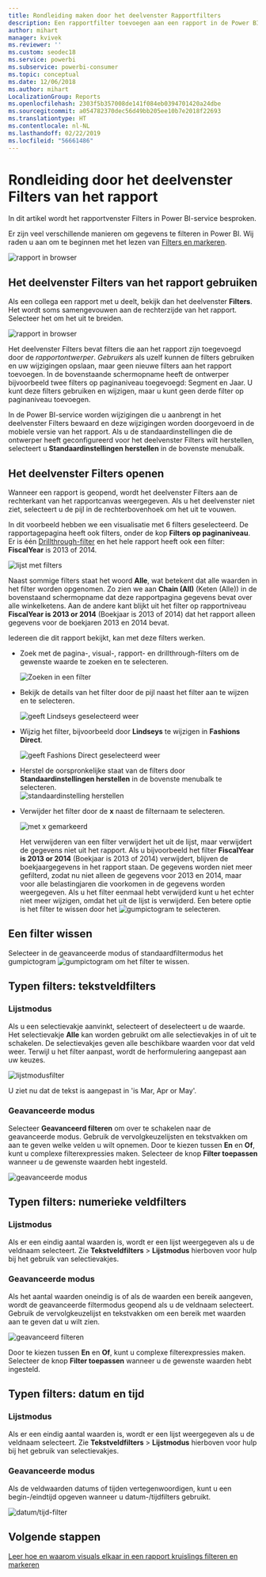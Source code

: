 ```yaml
---
title: Rondleiding maken door het deelvenster Rapportfilters
description: Een rapportfilter toevoegen aan een rapport in de Power BI-service voor gebruikers
author: mihart
manager: kvivek
ms.reviewer: ''
ms.custom: seodec18
ms.service: powerbi
ms.subservice: powerbi-consumer
ms.topic: conceptual
ms.date: 12/06/2018
ms.author: mihart
LocalizationGroup: Reports
ms.openlocfilehash: 2303f5b357008de141f084eb0394701420a24dbe
ms.sourcegitcommit: a054782370dec56d49bb205ee10b7e2018f22693
ms.translationtype: HT
ms.contentlocale: nl-NL
ms.lasthandoff: 02/22/2019
ms.locfileid: "56661486"
---
```

# <a name="take-a-tour-of-the-report-filters-pane"></a>Rondleiding door het deelvenster Filters van het rapport
In dit artikel wordt het rapportvenster Filters in Power BI-service besproken.

Er zijn veel verschillende manieren om gegevens te filteren in Power BI. Wij raden u aan om te beginnen met het lezen van [Filters en markeren](../power-bi-reports-filters-and-highlighting.md).

![rapport in browser](media/end-user-report-filter/power-bi-browser.png)

## <a name="working-with-the-report-filters-pane"></a>Het deelvenster Filters van het rapport gebruiken
Als een collega een rapport met u deelt, bekijk dan het deelvenster **Filters**. Het wordt soms samengevouwen aan de rechterzijde van het rapport. Selecteer het om het uit te breiden.   

![rapport in browser](media/end-user-report-filter/power-bi-expanded.png)

Het deelvenster Filters bevat filters die aan het rapport zijn toegevoegd door de *rapportontwerper*. *Gebruikers* als uzelf kunnen de filters gebruiken en uw wijzigingen opslaan, maar geen nieuwe filters aan het rapport toevoegen. In de bovenstaande schermopname heeft de ontwerper bijvoorbeeld twee filters op paginaniveau toegevoegd: Segment en Jaar. U kunt deze filters gebruiken en wijzigen, maar u kunt geen derde filter op paginaniveau toevoegen.

In de Power BI-service worden wijzigingen die u aanbrengt in het deelvenster Filters bewaard en deze wijzigingen worden doorgevoerd in de mobiele versie van het rapport. Als u de standaardinstellingen die de ontwerper heeft geconfigureerd voor het deelvenster Filters wilt herstellen, selecteert u **Standaardinstellingen herstellen** in de bovenste menubalk.     

## <a name="open-the-filters-pane"></a>Het deelvenster Filters openen
Wanneer een rapport is geopend, wordt het deelvenster Filters aan de rechterkant van het rapportcanvas weergegeven. Als u het deelvenster niet ziet, selecteert u de pijl in de rechterbovenhoek om het uit te vouwen.  

In dit voorbeeld hebben we een visualisatie met 6 filters geselecteerd. De rapportagepagina heeft ook filters, onder de kop **Filters op paginaniveau**. Er is één [Drillthrough-filter](../power-bi-report-add-filter.md) en het hele rapport heeft ook een filter:  **FiscalYear** is 2013 of 2014.

![lijst met filters](media/end-user-report-filter/power-bi-filter-list.png)

Naast sommige filters staat het woord **Alle**, wat betekent dat alle waarden in het filter worden opgenomen.  Zo zien we aan **Chain (All)** (Keten (Alle)) in de bovenstaand schermopname dat deze rapportpagina gegevens bevat over alle winkelketens.  Aan de andere kant blijkt uit het filter op rapportniveau **FiscalYear is 2013 or 2014** (Boekjaar is 2013 of 2014) dat het rapport alleen gegevens voor de boekjaren 2013 en 2014 bevat.

Iedereen die dit rapport bekijkt, kan met deze filters werken.

- Zoek met de pagina-, visual-, rapport- en drillthrough-filters om de gewenste waarde te zoeken en te selecteren. 

    ![Zoeken in een filter](media/end-user-report-filter/power-bi-filter-search.png)

- Bekijk de details van het filter door de pijl naast het filter aan te wijzen en te selecteren.
  
   ![geeft Lindseys geselecteerd weer](media/end-user-report-filter/power-bi-expan-filter.png)
* Wijzig het filter, bijvoorbeeld door **Lindseys** te wijzigen in **Fashions Direct**.
  
     ![geeft Fashions Direct geselecteerd weer](media/end-user-report-filter/power-bi-filter-chain.png)

* Herstel de oorspronkelijke staat van de filters door **Standaardinstellingen herstellen** in de bovenste menubalk te selecteren.    
    ![standaardinstelling herstellen](media/end-user-report-filter/power-bi-reset-to-default.png)
    
* Verwijder het filter door de **x** naast de filternaam te selecteren.
  
    ![met x gemarkeerd](media/end-user-report-filter/power-bi-delete-filter.png)

  Het verwijderen van een filter verwijdert het uit de lijst, maar verwijdert de gegevens niet uit het rapport.  Als u bijvoorbeeld het filter **FiscalYear is 2013 or 2014** (Boekjaar is 2013 of 2014) verwijdert, blijven de boekjaargegevens in het rapport staan. De gegevens worden niet meer gefilterd, zodat nu niet alleen de gegevens voor 2013 en 2014, maar voor alle belastingjaren die voorkomen in de gegevens worden weergegeven.  Als u het filter eenmaal hebt verwijderd kunt u het echter niet meer wijzigen, omdat het uit de lijst is verwijderd. Een betere optie is het filter te wissen door het ![gumpictogram](media/end-user-report-filter/power-bi-eraser-icon.png) te selecteren.
  
  



## <a name="clear-a-filter"></a>Een filter wissen
 Selecteer in de geavanceerde modus of standaardfiltermodus het gumpictogram  ![gumpictogram](media/end-user-report-filter/pbi_erasericon.jpg) om het filter te wissen. 


## <a name="types-of-filters-text-field-filters"></a>Typen filters: tekstveldfilters
### <a name="list-mode"></a>Lijstmodus
Als u een selectievakje aanvinkt, selecteert of deselecteert u de waarde. Het selectievakje **Alle** kan worden gebruikt om alle selectievakjes in of uit te schakelen. De selectievakjes geven alle beschikbare waarden voor dat veld weer.  Terwijl u het filter aanpast, wordt de herformulering aangepast aan uw keuzes. 

![lijstmodusfilter](media/end-user-report-filter/power-bi-restatement-new.png)

U ziet nu dat de tekst is aangepast in 'is Mar, Apr or May'.

### <a name="advanced-mode"></a>Geavanceerde modus
Selecteer **Geavanceerd filteren** om over te schakelen naar de geavanceerde modus. Gebruik de vervolgkeuzelijsten en tekstvakken om aan te geven welke velden u wilt opnemen. Door te kiezen tussen **En** en **Of**, kunt u complexe filterexpressies maken. Selecteer de knop **Filter toepassen** wanneer u de gewenste waarden hebt ingesteld.  

![geavanceerde modus](media/end-user-report-filter/power-bi-advanced.png)

## <a name="types-of-filters-numeric-field-filters"></a>Typen filters: numerieke veldfilters
### <a name="list-mode"></a>Lijstmodus
Als er een eindig aantal waarden is, wordt er een lijst weergegeven als u de veldnaam selecteert.  Zie **Tekstveldfilters** &gt; **Lijstmodus** hierboven voor hulp bij het gebruik van selectievakjes.   

### <a name="advanced-mode"></a>Geavanceerde modus
Als het aantal waarden oneindig is of als de waarden een bereik aangeven, wordt de geavanceerde filtermodus geopend als u de veldnaam selecteert. Gebruik de vervolgkeuzelijst en tekstvakken om een bereik met waarden aan te geven dat u wilt zien. 

![geavanceerd filteren](media/end-user-report-filter/power-bi-dropdown-and-text.png)

Door te kiezen tussen **En** en **Of**, kunt u complexe filterexpressies maken. Selecteer de knop **Filter toepassen** wanneer u de gewenste waarden hebt ingesteld.

## <a name="types-of-filters-date-and-time"></a>Typen filters: datum en tijd
### <a name="list-mode"></a>Lijstmodus
Als er een eindig aantal waarden is, wordt er een lijst weergegeven als u de veldnaam selecteert.  Zie **Tekstveldfilters** &gt; **Lijstmodus** hierboven voor hulp bij het gebruik van selectievakjes.   

### <a name="advanced-mode"></a>Geavanceerde modus
Als de veldwaarden datums of tijden vertegenwoordigen, kunt u een begin-/eindtijd opgeven wanneer u datum-/tijdfilters gebruikt.  

![datum/tijd-filter](media/end-user-report-filter/pbi_date-time-filters.png)


## <a name="next-steps"></a>Volgende stappen
[Leer hoe en waarom visuals elkaar in een rapport kruislings filteren en markeren](end-user-interactions.md)